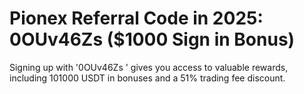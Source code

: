# Pionex Referral Code in 2025: 0OUv46Zs ($1000 Sign in Bonus)
Signing up with  '0OUv46Zs ' gives you access to valuable rewards, including 101000 USDT in bonuses and a 51% trading fee discount. 
